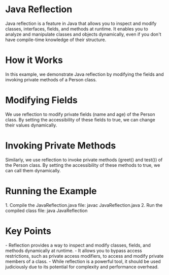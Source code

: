 <h1>Java Reflection</h1>
Java reflection is a feature in Java that allows you to inspect and modify classes, interfaces, fields, and methods at runtime. It enables you to analyze and manipulate classes and objects dynamically, even if you don't have compile-time knowledge of their structure.

<h1>How it Works</h1>
In this example, we demonstrate Java reflection by modifying the fields and invoking private methods of a Person class.

<h1>Modifying Fields</h1>
We use reflection to modify private fields (name and age) of the Person class. By setting the accessibility of these fields to true, we can change their values dynamically.

<h1>Invoking Private Methods</h1>
Similarly, we use reflection to invoke private methods (greet() and test()) of the Person class. By setting the accessibility of these methods to true, we can call them dynamically.

<h1>Running the Example</h1>
1. Compile the JavaReflection.java file: javac JavaReflection.java
2. Run the compiled class file: java JavaReflection
<h1>Key Points</h1>
- Reflection provides a way to inspect and modify classes, fields, and methods dynamically at runtime.
- It allows you to bypass access restrictions, such as private access modifiers, to access and modify private members of a class.
- While reflection is a powerful tool, it should be used judiciously due to its potential for complexity and performance overhead.
